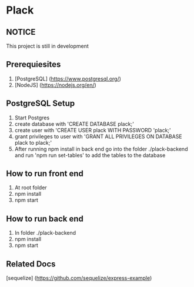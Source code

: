 # Plack

NOTICE
--------------
This project is still in development


Prerequiesites
--------------
1. [PostgreSQL] (https://www.postgresql.org/)
2. [NodeJS] (https://nodejs.org/en/)

PostgreSQL Setup
--------------
1. Start Postgres
2. create database with 'CREATE DATABASE plack;'
3. create user with 'CREATE USER plack WITH PASSWORD 'plack;'
4. grant privileges to user with 'GRANT ALL PRIVILEGES ON DATABASE plack to plack;'
5. After running npm install in back end go into the folder ./plack-backend and run 'npm run set-tables' to add the tables to the database

## How to run front end
1. At root folder
2. npm install
3. npm start

## How to run back end
1. In folder  ./plack-backend
2. npm install
3. npm start

Related Docs
--------------
[sequelize] (https://github.com/sequelize/express-example)


